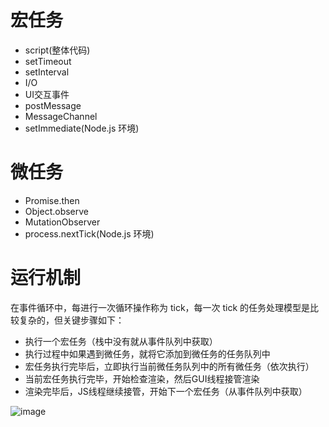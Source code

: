 


# 宏任务

* script(整体代码)
* setTimeout
* setInterval
* I/O
* UI交互事件
* postMessage
* MessageChannel
* setImmediate(Node.js 环境)



# 微任务
* Promise.then
* Object.observe
* MutationObserver
* process.nextTick(Node.js 环境)


# 运行机制
在事件循环中，每进行一次循环操作称为 tick，每一次 tick 的任务处理模型是比较复杂的，但关键步骤如下：
* 执行一个宏任务（栈中没有就从事件队列中获取）
* 执行过程中如果遇到微任务，就将它添加到微任务的任务队列中
* 宏任务执行完毕后，立即执行当前微任务队列中的所有微任务（依次执行）
* 当前宏任务执行完毕，开始检查渲染，然后GUI线程接管渲染
* 渲染完毕后，JS线程继续接管，开始下一个宏任务（从事件队列中获取）

![image](https://user-images.githubusercontent.com/2714474/180720185-8d54eed9-210c-4f04-bc6d-f4201edae98e.png)


